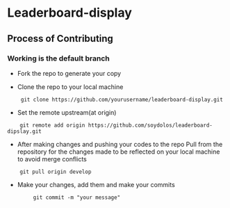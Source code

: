 # Leaderboard-display

## Process of Contributing

### Working is the default branch

* Fork the repo to generate your copy

* Clone the repo to your local machine

   ```
    git clone https://github.com/yourusername/leaderboard-display.git
   ```

* Set the remote upstream(at origin)

```
    git remote add origin https://github.com/soydolos/leaderboard-dipslay.git
```

* After making changes and pushing your codes to the repo
Pull from the repository for the changes made to be reflected on your local machine to avoid merge conflicts

```
    git pull origin develop
 ```

* Make your changes, add them and make your commits
   ``` 
        git commit -m "your message"
   ```